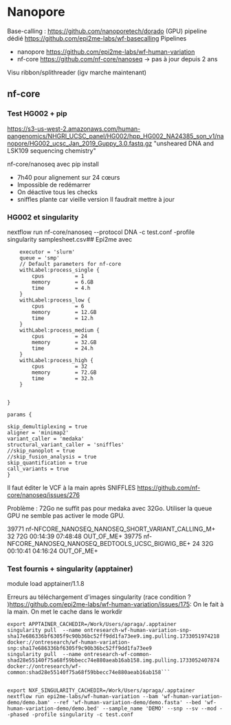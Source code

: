 # Nanopore

Base-calling : https://github.com/nanoporetech/dorado (GPU)
pipeline dédié https://github.com/epi2me-labs/wf-basecalling
Pipelines
- nanopore https://github.com/epi2me-labs/wf-human-variation
- nf-core https://github.com/nf-core/nanoseq -> pas à jour depuis 2 ans

Visu ribbon/splithreader (igv marche maintenant)

## nf-core
### Test HG002 + pip
https://s3-us-west-2.amazonaws.com/human-pangenomics/NHGRI_UCSC_panel/HG002/hpp_HG002_NA24385_son_v1/nanopore/HG002_ucsc_Jan_2019_Guppy_3.0.fastq.gz
"unsheared DNA and LSK109 sequencing chemistry"

nf-core/nanoseq avec pip install
- 7h40 pour alignement sur 24 cœurs
- Impossible de redémarrer
- On déactive tous les checks
- sniffles plante car vieille version
Il faudrait mettre à jour

### HG002 et singularity
nextflow run nf-core/nanoseq --protocol DNA  -c test.conf -profile singularity  samplesheet.csv## Epi2me
avec

```process {
    executor = 'slurm'
    queue = 'smp'
    // Default parameters for nf-core
    withLabel:process_single {
        cpus          = 1
        memory        = 6.GB
        time          = 4.h
    }
    withLabel:process_low {
        cpus          = 6
        memory        = 12.GB
        time          = 12.h
    }
    withLabel:process_medium {
        cpus          = 24
        memory        = 32.GB
        time          = 24.h
    }
    withLabel:process_high {
        cpus          = 32
        memory        = 72.GB
        time          = 32.h
    }


}

params {

skip_demultiplexing = true
aligner = 'minimap2'
variant_caller = 'medaka'
structural_variant_caller = 'sniffles'
//skip_nanoplot = true
//skip_fusion_analysis = true
skip_quantification = true
call_variants = true
}
```
Il faut éditer le VCF à la main après SNIFFLES
https://github.com/nf-core/nanoseq/issues/276

Problème : 72Go ne suffit pas pour medaka avec 32Go. Utiliser la queue GPU ne semble pas activer le mode GPU.

39771        nf-NFCORE_NANOSEQ_NANOSEQ_SHORT_VARIANT_CALLING_M+         32        72G   00:14:39   07:48:48 OUT_OF_ME+
39775        nf-NFCORE_NANOSEQ_NANOSEQ_BEDTOOLS_UCSC_BIGWIG_BE+         24        32G   00:10:41   04:16:24 OUT_OF_ME+

### Test fournis + singularity (apptainer)
module load apptainer/1.1.8

Erreurs au téléchargement d'images singularity (race condition ? )https://github.com/epi2me-labs/wf-human-variation/issues/175:
On le fait à la main. On met le cache dans le workdir
```
export APPTAINER_CACHEDIR=/Work/Users/apraga/.apptainer
singularity pull  --name ontresearch-wf-human-variation-snp-sha17e686336bf6305f9c90b36bc52ff9dd1fa73ee9.img.pulling.1733051974218 docker://ontresearch/wf-human-variation-snp:sha17e686336bf6305f9c90b36bc52ff9dd1fa73ee9
singularity pull  --name ontresearch-wf-common-shad28e55140f75a68f59bbecc74e880aeab16ab158.img.pulling.1733052407874 docker://ontresearch/wf-common:shad28e55140f75a68f59bbecc74e880aeab16ab158```


export NXF_SINGULARITY_CACHEDIR=/Work/Users/apraga/.apptainer
nextflow run epi2me-labs/wf-human-variation --bam 'wf-human-variation-demo/demo.bam' --ref 'wf-human-variation-demo/demo.fasta' --bed 'wf-human-variation-demo/demo.bed' --sample_name 'DEMO' --snp --sv --mod --phased -profile singularity -c test.conf
